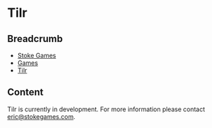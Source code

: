 # Tilr

## Breadcrumb

<ul class="breadcrumb">
    <li><a href="/"><i class="icon-home"></i> Stoke Games</a></li>
    <li><a href="/games">Games</a></li>
    <li class="active"><a href="/game/tilr">Tilr</a></li>
</ul>

## Content

<p>Tilr is currently in development. For more information please contact <a class="button mini blue" href="mailto:eric@stokegames.com">eric@stokegames.com</a>.</p>
